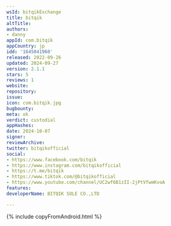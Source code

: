 ```yaml
---
wsId: bitqikExchange
title: bitqik
altTitle: 
authors:
- danny
appId: com.bitqik
appCountry: jp
idd: '1645041960'
released: 2022-09-26
updated: 2024-09-27
version: 2.1.1
stars: 5
reviews: 1
website: 
repository: 
issue: 
icon: com.bitqik.jpg
bugbounty: 
meta: ok
verdict: custodial
appHashes: 
date: 2024-10-07
signer: 
reviewArchive: 
twitter: bitqikofficial
social:
- https://www.facebook.com/bitqik
- https://www.instagram.com/bitqikofficial
- https://t.me/bitqik
- https://www.tiktok.com/@bitqikofficial
- https://www.youtube.com/channel/UC2wf6B1zII-2jPtVfwmKvoA
features: 
developerName: BITQIK SOLE CO.,LTD

---
```


{% include copyFromAndroid.html %}